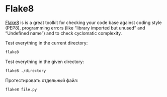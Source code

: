 # Flake8
[Flake8](https://flake8.pycqa.org/en/latest/#) is is a great toolkit for checking your code base against coding style (PEP8), programming errors (like “library imported but unused” and “Undefined name”) and to check cyclomatic complexity.

Test everything in the current directory:
```sh
flake8 
```

Test everything in the given directory:
```sh
flake8 ./directory
```

Протестировать отдельный файл:
```sh
flake8 file.py
```